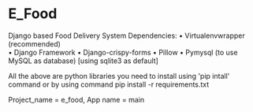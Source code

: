 # E_Food

Django based Food Delivery System
Dependencies:
•	Virtualenvwrapper (recommended)  
•	Django Framework
•	Django-crispy-forms
•	Pillow
•	Pymysql (to use MySQL as database) [using sqlite3 as default]

All the above are python libraries you need to install using 'pip intall' command
or by using command pip install -r requirements.txt

Project_name = e_food, App name = main
